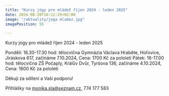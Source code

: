 ```yaml
---
title: "Kurzy jógy pro mládež říjen 2024 - leden 2025"
date: 2024-08-28T16:12:25+02:00
image: "/aktuality/joga mladez.jpg"
imagePosition: 55

---
```


Kurzy jógy pro mládež říjen 2024 - leden 2025

Pondělí: 16.30-17.30 hod: tělocvična Gymnázia Václava Hraběte, Hořovice, Jiráskova 617, začínáme 7.10.2024, Cena: 1700 Kč za pololetí
Pátek: 16-17.00 hod: tělocvična ZŠ Počaply, Králův Dvůr, Tyršova 136, začínáme 4.10.2024, Cena: 1600 Kč za pololetí

Děkuji za sdílení a Vaši podporu!
<!--more-->

Přihlášky na monika.sla@seznam.cz, 774 177 583
